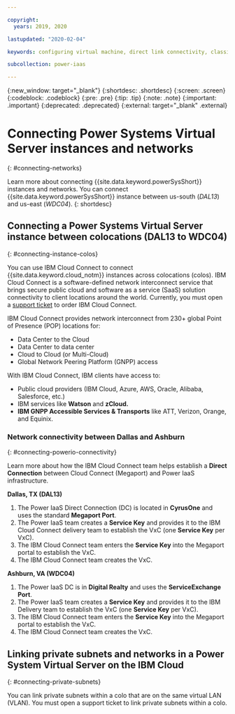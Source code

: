 ```yaml
---

copyright:
  years: 2019, 2020

lastupdated: "2020-02-04"

keywords: configuring virtual machine, direct link connectivity, classic infrastructure, power infrastructure, network, Megaport, VxC, POP

subcollection: power-iaas

---
```


{:new_window: target="_blank"}
{:shortdesc: .shortdesc}
{:screen: .screen}
{:codeblock: .codeblock}
{:pre: .pre}
{:tip: .tip}
{:note: .note}
{:important: .important}
{:deprecated: .deprecated}
{:external: target="_blank" .external}

# Connecting Power Systems Virtual Server instances and networks
{: #connecting-networks}

Learn more about connecting {{site.data.keyword.powerSysShort}} instances and networks. You can connect {{site.data.keyword.powerSysShort}} instance between us-south (*DAL13*) and us-east (*WDC04*).
{: shortdesc}

## Connecting a Power Systems Virtual Server instance between colocations (DAL13 to WDC04)
{: #connecting-instance-colos}

You can use IBM Cloud Connect to connect {{site.data.keyword.cloud_notm}} instances across colocations (colos). IBM Cloud Connect is a software-defined network interconnect service that brings secure public cloud and software as a service (SaaS) solution connectivity to client locations around the world. Currently, you must open a [support ticket](/docs/power-iaas?topic=power-iaas-getting-help-and-support) to order IBM Cloud Connect.

IBM Cloud Connect provides network interconnect from 230+ global Point of Presence (POP) locations for:

- Data Center to the Cloud
- Data Center to data center
- Cloud to Cloud (or Multi-Cloud)
- Global Network Peering Platform (GNPP) access

With IBM Cloud Connect, IBM clients have access to:

- Public cloud providers (IBM Cloud, Azure, AWS, Oracle, Alibaba, Salesforce, etc.)
- IBM services like **Watson** and **zCloud.**
- **IBM GNPP Accessible Services & Transports** like ATT, Verizon, Orange, and Equinix.

### Network connectivity between Dallas and Ashburn
{: #connecting-powerio-connectivity}

Learn more about how the IBM Cloud Connect team helps establish a **Direct Connection** between Cloud Connect (Megaport) and Power IaaS infrastructure.

**Dallas, TX (DAL13)**

1. The Power IaaS Direct Connection (DC) is located in **CyrusOne** and uses the standard **Megaport Port**.
2. The Power IaaS team creates a **Service Key** and provides it to the IBM Cloud Connect delivery team to establish the VxC (one **Service Key** per VxC).
3. The IBM Cloud Connect team enters the **Service Key** into the Megaport portal to establish the VxC.
4. The IBM Cloud Connect team creates the VxC.

**Ashburn, VA (WDC04)**

1. The Power IaaS DC is in **Digital Realty** and uses the **ServiceExchange Port**.
2. The Power IaaS team creates a **Service Key** and provides it to the IBM Delivery team to establish the VxC (one **Service Key** per VxC).
3. The IBM Cloud Connect team enters the **Service Key** into the Megaport portal to establish the VxC.
4. The IBM Cloud Connect team creates the VxC.

## Linking private subnets and networks in a Power System Virtual Server on the IBM Cloud
{: #connecting-private-subnets}

 You can link private subnets within a colo that are on the same virtual LAN (VLAN). You must open a support ticket to link private subnets within a colo.
